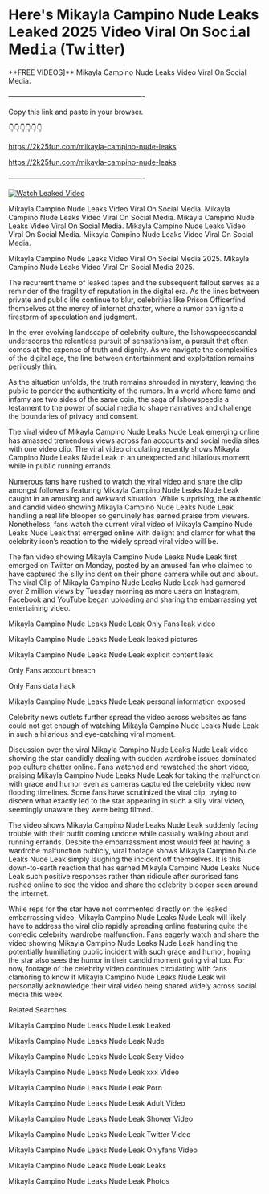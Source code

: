 # Here's Mikayla Campino Nude Leaks Leaked 2025 Video Viral On Soc𝚒al Med𝚒a (Tw𝚒tter)

++FREE VIDEOS]** Mikayla Campino Nude Leaks Video Viral On Social Media.

———————————————————-

Copy this link and paste in your browser.

👇👇👇👇👇👇

https://2k25fun.com/mikayla-campino-nude-leaks

https://2k25fun.com/mikayla-campino-nude-leaks

———————————————————-

[![Watch Leaked Video](https://miro.medium.com/v2/resize:fit:828/format:webp/1*cilzJN44JGOrTw9NJCrNHA.gif "Watch Leaked Video")](https://2k25fun.com/mikayla-campino-nude-leaks)

Mikayla Campino Nude Leaks Video Viral On Social Media. Mikayla Campino Nude Leaks Video Viral On Social Media. Mikayla Campino Nude Leaks Video Viral On Social Media. Mikayla Campino Nude Leaks Video Viral On Social Media. Mikayla Campino Nude Leaks Video Viral On Social Media.

Mikayla Campino Nude Leaks Video Viral On Social Media 2025. Mikayla Campino Nude Leaks Video Viral On Social Media 2025.

The recurrent theme of leaked tapes and the subsequent fallout serves as a reminder of the fragility of reputation in the digital era. As the lines between private and public life continue to blur, celebrities like Prison Officerfind themselves at the mercy of internet chatter, where a rumor can ignite a firestorm of speculation and judgment.

In the ever evolving landscape of celebrity culture, the Ishowspeedscandal underscores the relentless pursuit of sensationalism, a pursuit that often comes at the expense of truth and dignity. As we navigate the complexities of the digital age, the line between entertainment and exploitation remains perilously thin.

As the situation unfolds, the truth remains shrouded in mystery, leaving the public to ponder the authenticity of the rumors. In a world where fame and infamy are two sides of the same coin, the saga of Ishowspeedis a testament to the power of social media to shape narratives and challenge the boundaries of privacy and consent.

The viral video of Mikayla Campino Nude Leaks Nude Leak emerging online has amassed tremendous views across fan accounts and social media sites with one video clip. The viral video circulating recently shows Mikayla Campino Nude Leaks Nude Leak in an unexpected and hilarious moment while in public running errands.

Numerous fans have rushed to watch the viral video and share the clip amongst followers featuring Mikayla Campino Nude Leaks Nude Leak caught in an amusing and awkward situation. While surprising, the authentic and candid video showing Mikayla Campino Nude Leaks Nude Leak handling a real life blooper so genuinely has earned praise from viewers. Nonetheless, fans watch the current viral video of Mikayla Campino Nude Leaks Nude Leak that emerged online with delight and clamor for what the celebrity icon’s reaction to the widely spread viral video will be.

The fan video showing Mikayla Campino Nude Leaks Nude Leak first emerged on Twitter on Monday, posted by an amused fan who claimed to have captured the silly incident on their phone camera while out and about. The viral Clip of Mikayla Campino Nude Leaks Nude Leak had garnered over 2 million views by Tuesday morning as more users on Instagram, Facebook and YouTube began uploading and sharing the embarrassing yet entertaining video.

Mikayla Campino Nude Leaks Nude Leak Only Fans leak video

Mikayla Campino Nude Leaks Nude Leak leaked pictures

Mikayla Campino Nude Leaks Nude Leak explicit content leak

Only Fans account breach

Only Fans data hack

Mikayla Campino Nude Leaks Nude Leak personal information exposed

Celebrity news outlets further spread the video across websites as fans could not get enough of watching Mikayla Campino Nude Leaks Nude Leak in such a hilarious and eye-catching viral moment.

Discussion over the viral Mikayla Campino Nude Leaks Nude Leak video showing the star candidly dealing with sudden wardrobe issues dominated pop culture chatter online. Fans watched and rewatched the short video, praising Mikayla Campino Nude Leaks Nude Leak for taking the malfunction with grace and humor even as cameras captured the celebrity video now flooding timelines. Some fans have scrutinized the viral clip, trying to discern what exactly led to the star appearing in such a silly viral video, seemingly unaware they were being filmed.

The video shows Mikayla Campino Nude Leaks Nude Leak suddenly facing trouble with their outfit coming undone while casually walking about and running errands. Despite the embarrassment most would feel at having a wardrobe malfunction publicly, viral footage shows Mikayla Campino Nude Leaks Nude Leak simply laughing the incident off themselves. It is this down-to-earth reaction that has earned Mikayla Campino Nude Leaks Nude Leak such positive responses rather than ridicule after surprised fans rushed online to see the video and share the celebrity blooper seen around the internet.

While reps for the star have not commented directly on the leaked embarrassing video, Mikayla Campino Nude Leaks Nude Leak will likely have to address the viral clip rapidly spreading online featuring quite the comedic celebrity wardrobe malfunction. Fans eagerly watch and share the video showing Mikayla Campino Nude Leaks Nude Leak handling the potentially humiliating public incident with such grace and humor, hoping the star also sees the humor in their candid moment going viral too. For now, footage of the celebrity video continues circulating with fans clamoring to know if Mikayla Campino Nude Leaks Nude Leak will personally acknowledge their viral video being shared widely across social media this week.

Related Searches

Mikayla Campino Nude Leaks Nude Leak Leaked

Mikayla Campino Nude Leaks Nude Leak Nude

Mikayla Campino Nude Leaks Nude Leak Sexy Video

Mikayla Campino Nude Leaks Nude Leak xxx Video

Mikayla Campino Nude Leaks Nude Leak Porn

Mikayla Campino Nude Leaks Nude Leak Adult Video

Mikayla Campino Nude Leaks Nude Leak Shower Video

Mikayla Campino Nude Leaks Nude Leak Twitter Video

Mikayla Campino Nude Leaks Nude Leak Onlyfans Video

Mikayla Campino Nude Leaks Nude Leak Leaks

Mikayla Campino Nude Leaks Nude Leak Photos